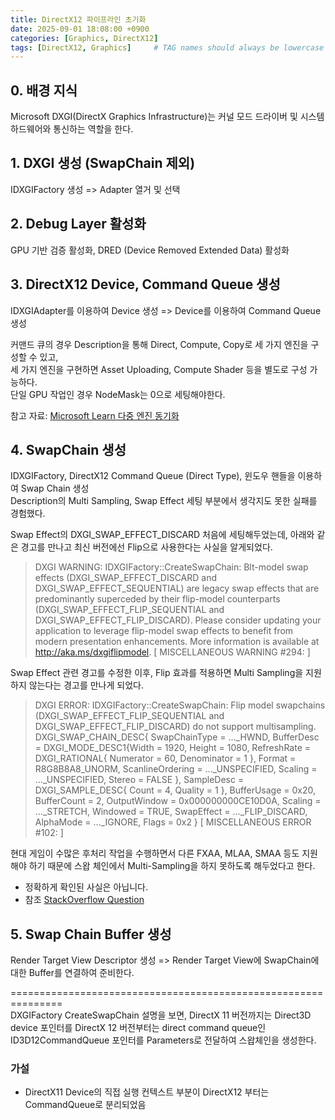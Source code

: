 ```yaml
---
title: DirectX12 파이프라인 초기화
date: 2025-09-01 18:08:00 +0900
categories: [Graphics, DirectX12]
tags: [DirectX12, Graphics]     # TAG names should always be lowercase
---
```


## 0. 배경 지식
Microsoft DXGI(DirectX Graphics Infrastructure)는 커널 모드 드라이버 및 시스템 하드웨어와 통신하는 역할을 한다.

## 1. DXGI 생성 (SwapChain 제외)
IDXGIFactory 생성 => Adapter 열거 및 선택

## 2. Debug Layer 활성화
GPU 기반 검증 활성화, DRED (Device Removed Extended Data) 활성화

## 3. DirectX12 Device, Command Queue 생성
IDXGIAdapter를 이용하여 Device 생성 => Device를 이용하여 Command Queue 생성     
      
커맨드 큐의 경우 Description을 통해 Direct, Compute, Copy로 세 가지 엔진을 구성할 수 있고,      
세 가지 엔진을 구현하면 Asset Uploading, Compute Shader 등을 별도로 구성 가능하다.     
단일 GPU 작업인 경우 NodeMask는 0으로 세팅해야한다. 

참고 자료: [Microsoft Learn 다중 엔진 동기화](https://learn.microsoft.com/ko-kr/windows/win32/direct3d12/user-mode-heap-synchronization)

## 4. SwapChain 생성
IDXGIFactory, DirectX12 Command Queue (Direct Type), 윈도우 핸들을 이용하여 Swap Chain 생성      
Description의 Multi Sampling, Swap Effect 세팅 부분에서 생각지도 못한 실패를 경험했다.      
     
Swap Effect의 DXGI_SWAP_EFFECT_DISCARD 처음에 세팅해두었는데, 아래와 같은 경고를 만나고 최신 버전에선 Flip으로 사용한다는 사실을 알게되었다.

> DXGI WARNING: IDXGIFactory::CreateSwapChain: Blt-model swap effects (DXGI_SWAP_EFFECT_DISCARD and DXGI_SWAP_EFFECT_SEQUENTIAL) are legacy swap effects that are predominantly superceded by their flip-model counterparts (DXGI_SWAP_EFFECT_FLIP_SEQUENTIAL and
> DXGI_SWAP_EFFECT_FLIP_DISCARD). Please consider updating your application to leverage flip-model swap effects to benefit from modern presentation enhancements. More information is available at http://aka.ms/dxgiflipmodel. [ MISCELLANEOUS WARNING #294: ]

Swap Effect 관련 경고를 수정한 이후, Flip 효과를 적용하면 Multi Sampling을 지원하지 않는다는 경고를 만나게 되었다.

> DXGI ERROR: IDXGIFactory::CreateSwapChain: Flip model swapchains (DXGI_SWAP_EFFECT_FLIP_SEQUENTIAL and DXGI_SWAP_EFFECT_FLIP_DISCARD) do not support multisampling. DXGI_SWAP_CHAIN_DESC{ SwapChainType = ..._HWND, BufferDesc = DXGI_MODE_DESC1{Width = 1920, Height = 1080, RefreshRate = DXGI_RATIONAL{ Numerator = 60, Denominator = 1 }, Format = R8G8B8A8_UNORM, ScanlineOrdering = ..._UNSPECIFIED, Scaling = ..._UNSPECIFIED, Stereo = FALSE }, SampleDesc = DXGI_SAMPLE_DESC{ Count = 4, Quality = 1 }, BufferUsage = 0x20, BufferCount = 2, OutputWindow = 0x000000000CE10D0A, Scaling = ..._STRETCH, Windowed = TRUE, SwapEffect = ..._FLIP_DISCARD, AlphaMode = ..._IGNORE, Flags = 0x2 } [ MISCELLANEOUS ERROR #102: ]

현대 게임이 수많은 후처리 작업을 수행하면서 다른 FXAA, MLAA, SMAA 등도 지원해야 하기 때문에 스왑 체인에서 Multi-Sampling을 하지 못하도록 해두었다고 한다.
  - 정확하게 확인된 사실은 아닙니다. 
  - 참조 [StackOverflow Question](https://stackoverflow.com/questions/56286975/how-to-fix-this-multisampling-error-when-creating-a-swapchain)

## 5. Swap Chain Buffer 생성
Render Target View Descriptor 생성 => Render Target View에 SwapChain에 대한 Buffer를 연결하여 준비한다.

===============================================================      
DXGIFactory CreateSwapChain 설명을 보면, DirectX 11 버전까지는 Direct3D device 포인터를 DirectX 12 버전부터는 direct command queue인 
ID3D12CommandQueue 포인터를 Parameters로 전달하여 스왑체인을 생성한다.     

### 가설
 - DirectX11 Device의 직접 실행 컨텍스트 부분이 DirectX12 부터는 CommandQueue로 분리되었음
